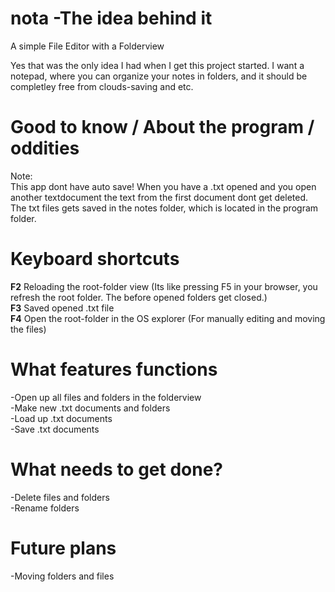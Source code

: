 # nota -The idea behind it
A simple File Editor with a Folderview

Yes that was the only idea I had when I get this project started.
I want a notepad, where you can organize your notes in folders, and it should be completley free from clouds-saving and etc.

# Good to know / About the program / oddities
Note: <br>
This app dont have auto save! When you have a .txt opened and you open another textdocument the text from the
first document dont get deleted. <br>
The txt files gets saved in the notes folder, which is located in the program folder.

# Keyboard shortcuts

**F2** Reloading the root-folder view (Its like pressing F5 in your browser, you refresh the root folder. The before opened folders get closed.) <br>
**F3** Saved opened .txt file <br>
**F4** Open the root-folder in the OS explorer (For manually editing and moving the files) <br>

# What features functions 
-Open up all files and folders in the folderview <br>
-Make new .txt documents and folders <br>
-Load up .txt documents <br>
-Save .txt documents <br>

# What needs to get done?
-Delete files and folders <br>
-Rename folders <br>

# Future plans
-Moving folders and files <br>
